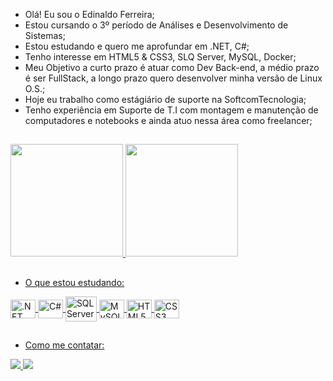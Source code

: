 - Olá! Eu sou o Edinaldo Ferreira;
- Estou cursando o 3º período de Análises e Desenvolvimento de Sistemas;
- Estou estudando e quero me aprofundar em .NET, C#;
- Tenho interesse em HTML5 & CSS3, SLQ Server, MySQL, Docker;
- Meu Objetivo a curto prazo é atuar como Dev Back-end, a médio prazo é ser FullStack, a longo prazo quero desenvolver minha versão de Linux O.S.;
- Hoje eu trabalho como estágiário de suporte na SoftcomTecnologia;
- Tenho experiência em Suporte de T.I com montagem e manutenção de computadores e notebooks e ainda atuo nessa área como freelancer;
##
</div>
  <a href="https://https://github.com/SrFerreiraDev">
  <img height = "180em" src = "https://github-readme-stats.vercel.app/api?username=srferreiradev&show_icons=false&theme=dark&include_all_commits=true&count_private=true" />
  <img height = "180em" src = "https://github-readme-stats.vercel.app/api/top-langs/?username=srferreiradev&layout=compact&langs_count=7&theme=dark" />
</div>

##

- O que estou estudando:

<div style="display: inline_block">
  <img align="center" alt=".NET" height="30" width="40" src="https://cdn.jsdelivr.net/gh/devicons/devicon/icons/dot-net/dot-net-original.svg">
  <img align="center" alt="C#" height="30" width="40" src="https://cdn.jsdelivr.net/gh/devicons/devicon/icons/csharp/csharp-original.svg">
  <img align="center" alt="SQL Server" height="40" width="50" src="https://cdn.jsdelivr.net/gh/devicons/devicon/icons/microsoftsqlserver/microsoftsqlserver-plain-wordmark.svg">
  <img align="center" alt="MySQL" height="30" width="40" src="https://cdn.jsdelivr.net/gh/devicons/devicon/icons/mysql/mysql-original.svg">
  <img align="center" alt="HTML5" height="30" width="40" src="https://cdn.jsdelivr.net/gh/devicons/devicon/icons/html5/html5-original.svg">
  <img align="center" alt="CSS3" height="30" width="40" src="https://cdn.jsdelivr.net/gh/devicons/devicon/icons/css3/css3-original.svg">
</div>
  
  ##
  
  - Como me contatar:
  
</div>
<a href="https://www.linkedin.com/in/edinaldo-ferreira-srferreiradev/" target="_blank"> <img src = "https://img.shields.io/badge/-LinkedIn-%230077B5?style = for-the-badge & logo = linkedin & logoColor = white "target =" _ blank "> </a> 
<a href = "mailto:srferreiradev@gmail.com"> <img src = "https://img.shields.io/badge/Gmail-D14836?style=for-the-badge&logo=gmail&logoColor=white" target = "_ blank"> </a>

</div>
